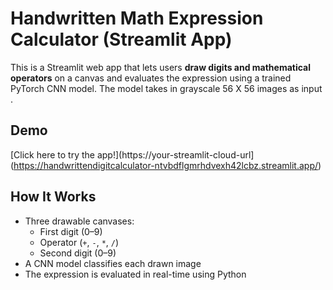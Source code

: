 # Handwritten Math Expression Calculator (Streamlit App)

This is a Streamlit web app that lets users **draw digits and mathematical operators** on a canvas and evaluates the expression using a trained PyTorch CNN model. The model takes in grayscale 56 X 56 images as input . 

## Demo

[Click here to try the app!](https://your-streamlit-cloud-url](https://handwrittendigitcalculator-ntvbdflgmrhdvexh42lcbz.streamlit.app/)

## How It Works

- Three drawable canvases:
  - First digit (0–9)
  - Operator (`+`, `-`, `*`, `/`)
  - Second digit (0–9)
- A CNN model classifies each drawn image
- The expression is evaluated in real-time using Python


